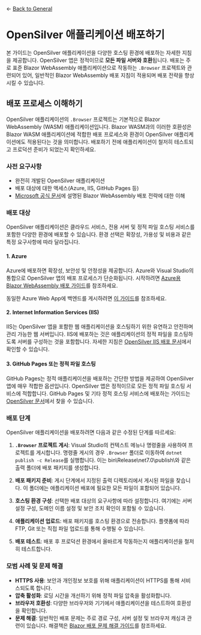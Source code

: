 ← [Back to General](/docs/9/1)
# OpenSilver 애플리케이션 배포하기

본 가이드는 OpenSilver 애플리케이션을 다양한 호스팅 환경에 배포하는 자세한 지침을 제공합니다. OpenSilver 앱은 정적이므로 **모든 파일 서버와 호환**됩니다. 배포는 주로 표준 Blazor WebAssembly 애플리케이션으로 작동하는 `.Browser` 프로젝트와 관련되어 있어, 일반적인 Blazor WebAssembly 배포 지침이 적용되며 배포 전략을 향상시킬 수 있습니다.

## 배포 프로세스 이해하기

OpenSilver 애플리케이션의 `.Browser` 프로젝트는 기본적으로 Blazor WebAssembly (WASM) 애플리케이션입니다. Blazor WASM과의 이러한 호환성은 Blazor WASM 애플리케이션에 적합한 배포 프로세스와 환경이 OpenSilver 애플리케이션에도 적용된다는 것을 의미합니다. 배포하기 전에 애플리케이션이 철저히 테스트되고 프로덕션 준비가 되었는지 확인하세요.

### 사전 요구사항

- 완전히 개발된 OpenSilver 애플리케이션
- 배포 대상에 대한 액세스(Azure, IIS, GitHub Pages 등)
- [Microsoft 공식 문서](https://learn.microsoft.com/en-us/aspnet/core/blazor/host-and-deploy/webassembly?view=aspnetcore-8.0#standalone-deployment)에 설명된 Blazor WebAssembly 배포 전략에 대한 이해

### 배포 대상

OpenSilver 애플리케이션은 클라우드 서비스, 전용 서버 및 정적 파일 호스팅 서비스를 포함한 다양한 환경에 배포할 수 있습니다. 환경 선택은 확장성, 가용성 및 비용과 같은 특정 요구사항에 따라 달라집니다.

#### 1. Azure

Azure에 배포하면 확장성, 보안성 및 안정성을 제공합니다. Azure와 Visual Studio의 통합으로 OpenSilver 앱의 배포 프로세스가 단순화됩니다. 시작하려면 [Azure용 Blazor WebAssembly 배포 가이드](https://learn.microsoft.com/en-us/aspnet/core/blazor/host-and-deploy/webassembly?view=aspnetcore-8.0#deploy-from-visual-studio)를 참조하세요.

동일한 Azure Web App에 백엔드를 게시하려면 [이 가이드](../how-to-topics/deploy-client-backend-on-azure.md)를 참조하세요.

#### 2. Internet Information Services (IIS)

IIS는 OpenSilver 앱을 포함한 웹 애플리케이션을 호스팅하기 위한 유연하고 안전하며 관리 가능한 웹 서버입니다. IIS에 배포하는 것은 애플리케이션의 정적 파일을 호스팅하도록 서버를 구성하는 것을 포함합니다. 자세한 지침은 [OpenSilver IIS 배포 문서](../how-to-topics/add-site-to-iis.md)에서 확인할 수 있습니다.

#### 3. GitHub Pages 또는 정적 파일 호스팅

GitHub Pages는 정적 애플리케이션을 배포하는 간단한 방법을 제공하여 OpenSilver 앱에 매우 적합한 옵션입니다. OpenSilver 앱은 정적이므로 모든 정적 파일 호스팅 서비스에 적합합니다. GitHub Pages 및 기타 정적 호스팅 서비스에 배포하는 가이드는 [OpenSilver 문서](../how-to-topics/any-static-hosting.md)에서 찾을 수 있습니다.

### 배포 단계

OpenSilver 애플리케이션을 배포하려면 다음과 같은 수정된 단계를 따르세요:

1. **`.Browser` 프로젝트 게시**: Visual Studio의 컨텍스트 메뉴나 명령줄을 사용하여 프로젝트를 게시합니다. 명령줄 게시의 경우 `.Browser` 폴더로 이동하여 `dotnet publish -c Release`를 실행합니다.
   이는 bin\Release\net7.0\publish\와 같은 출력 폴더에 배포 패키지를 생성합니다.

2. **배포 패키지 준비**: 게시 단계에서 지정된 출력 디렉토리에서 게시된 파일을 찾습니다. 이 폴더에는 애플리케이션 배포에 필요한 모든 파일이 포함되어 있습니다.

3. **호스팅 환경 구성**: 선택한 배포 대상의 요구사항에 따라 설정합니다. 여기에는 서버 설정 구성, 도메인 이름 설정 및 보안 조치 확인이 포함될 수 있습니다.

4. **애플리케이션 업로드**: 배포 패키지를 호스팅 환경으로 전송합니다. 플랫폼에 따라 FTP, Git 또는 직접 파일 업로드를 통해 수행될 수 있습니다.

5. **배포 테스트**: 배포 후 프로덕션 환경에서 올바르게 작동하는지 애플리케이션을 철저히 테스트합니다.

### 모범 사례 및 문제 해결
* **HTTPS 사용**: 보안과 개인정보 보호를 위해 애플리케이션이 HTTPS를 통해 서비스되도록 합니다.
* **압축 활성화**: 로딩 시간을 개선하기 위해 정적 파일 압축을 활성화합니다.
* **브라우저 호환성**: 다양한 브라우저와 기기에서 애플리케이션을 테스트하여 호환성을 확인합니다.
* **문제 해결**: 일반적인 배포 문제는 주로 경로 구성, 서버 설정 및 브라우저 캐싱과 관련이 있습니다. 해결책은 [Blazor 배포 문제 해결 가이드](https://learn.microsoft.com/en-us/aspnet/core/blazor/host-and-deploy/webassembly?view=aspnetcore-8.0#troubleshooting)를 참조하세요.